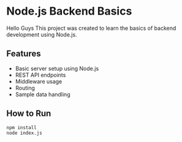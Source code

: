 # Node.js Backend Basics

Hello Guys
This project was created to learn the basics of backend development using Node.js.

## Features

- Basic server setup using Node.js
- REST API endpoints
- Middleware usage
- Routing
- Sample data handling

## How to Run

```bash
npm install
node index.js
